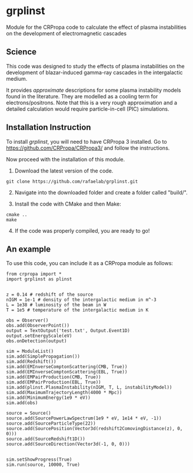 # grplinst
Module for the CRPropa code to calculate the effect of plasma instabilities on the development of electromagnetic cascades

## Science

This code was designed to study the effects of plasma instabilities on the development of blazar-induced gamma-ray cascades in the intergalactic medium. 

It provides *approximate* descriptions for some plasma instability models found in the literature. 
They are modelled as a cooling term for electrons/positrons. Note that this is a very rough approximation and a detailed calculation would require particle-in-cell (PIC) simulations.



## Installation Instruction

To install *grplinst*, you will need to have CRPropa 3 installed. 
Go to https://github.com/CRPropa/CRPropa3/ and follow the instructions.

Now proceed with the installation of this module.

1. Download the latest version of the code.
```
git clone https://github.com/rafaelab/grplinst.git
```

2. Navigate into the downloaded folder and create a folder called "build/".

3. Install the code with CMake and then Make:

```
cmake ..
make
```

4. If the code was properly compiled, you are ready to go!


## An example

To use this code, you can include it as a CRPropa module as follows:

```
from crpropa import *
import grplinst as plinst


z = 0.14 # redshift of the source
nIGM = 1e-1 # density of the intergalactic medium in m^-3
L = 1e38 # luminosity of the beam in W
T = 1e5 # temperature of the intergalactic medium in K

obs = Observer()
obs.add(ObserverPoint())
output = TextOutput('test.txt', Output.Event1D)
output.setEnergyScale(eV)
obs.onDetection(output)

sim = ModuleList()
sim.add(SimplePropagation())
sim.add(Redshift())
sim.add(EMInverseComptonScattering(CMB, True))
sim.add(EMInverseComptonScattering(EBL, True))
sim.add(EMPairProduction(CMB, True))
sim.add(EMPairProduction(EBL, True))
sim.add(plinst.PlasmaInstability(nIGM, T, L, instabilityModel))
sim.add(MaximumTrajectoryLength(4000 * Mpc))
sim.add(MinimumEnergy(1e9 * eV))
sim.add(obs)

source = Source()
source.add(SourcePowerLawSpectrum(1e9 * eV, 1e14 * eV, -1))
source.add(SourceParticleType(22))
source.add(SourcePosition(Vector3d(redshift2ComovingDistance(z), 0, 0)))
source.add(SourceRedshift1D())
source.add(SourceDirection(Vector3d(-1, 0, 0)))


sim.setShowProgress(True)
sim.run(source, 10000, True)
```







